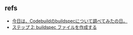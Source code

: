 ## refs

- [今日は、Codebuildのbuildspecについて調べてみたの日。](https://updraft.hatenadiary.com/entry/2021/10/04/075808)
- [ステップ 2: buildspec ファイルを作成する](https://docs.aws.amazon.com/ja_jp/codebuild/latest/userguide/getting-started-cli-create-build-spec.html)
